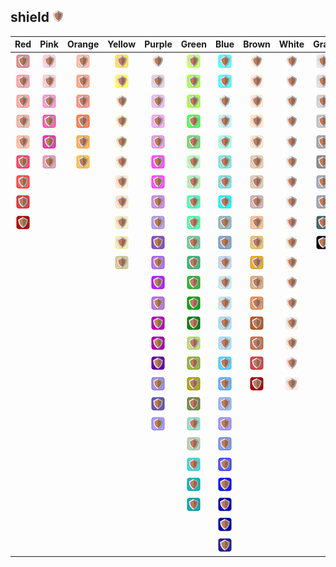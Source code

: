 ## shield ![shield](../../icons/custom/shield.png)
| Red | Pink | Orange | Yellow | Purple | Green | Blue | Brown | White | Gray |
|:-:|:-:|:-:|:-:|:-:|:-:|:-:|:-:|:-:|:-:|
| ![IndianRed](../../icons/custom/shield/IndianRed.png) | ![Pink](../../icons/custom/shield/Pink.png) | ![LightSalmon](../../icons/custom/shield/LightSalmon.png) | ![Gold](../../icons/custom/shield/Gold.png) | ![Lavender](../../icons/custom/shield/Lavender.png) | ![GreenYellow](../../icons/custom/shield/GreenYellow.png) | ![Aqua](../../icons/custom/shield/Aqua.png) | ![Cornsilk](../../icons/custom/shield/Cornsilk.png) | ![White](../../icons/custom/shield/White.png) | ![Gainsboro](../../icons/custom/shield/Gainsboro.png) |
| ![LightCoral](../../icons/custom/shield/LightCoral.png) | ![LightPink](../../icons/custom/shield/LightPink.png) | ![Coral](../../icons/custom/shield/Coral.png) | ![Yellow](../../icons/custom/shield/Yellow.png) | ![Thistle](../../icons/custom/shield/Thistle.png) | ![Chartreuse](../../icons/custom/shield/Chartreuse.png) | ![Cyan](../../icons/custom/shield/Cyan.png) | ![BlanchedAlmond](../../icons/custom/shield/BlanchedAlmond.png) | ![Snow](../../icons/custom/shield/Snow.png) | ![LightGray](../../icons/custom/shield/LightGray.png) |
| ![Salmon](../../icons/custom/shield/Salmon.png) | ![HotPink](../../icons/custom/shield/HotPink.png) | ![Tomato](../../icons/custom/shield/Tomato.png) | ![LightYellow](../../icons/custom/shield/LightYellow.png) | ![Plum](../../icons/custom/shield/Plum.png) | ![LawnGreen](../../icons/custom/shield/LawnGreen.png) | ![LightCyan](../../icons/custom/shield/LightCyan.png) | ![Bisque](../../icons/custom/shield/Bisque.png) | ![HoneyDew](../../icons/custom/shield/HoneyDew.png) | ![Silver](../../icons/custom/shield/Silver.png) |
| ![DarkSalmon](../../icons/custom/shield/DarkSalmon.png) | ![DeepPink](../../icons/custom/shield/DeepPink.png) | ![OrangeRed](../../icons/custom/shield/OrangeRed.png) | ![LemonChiffon](../../icons/custom/shield/LemonChiffon.png) | ![Violet](../../icons/custom/shield/Violet.png) | ![Lime](../../icons/custom/shield/Lime.png) | ![PaleTurquoise](../../icons/custom/shield/PaleTurquoise.png) | ![NavajoWhite](../../icons/custom/shield/NavajoWhite.png) | ![MintCream](../../icons/custom/shield/MintCream.png) | ![DarkGray](../../icons/custom/shield/DarkGray.png) |
| ![LightSalmon](../../icons/custom/shield/LightSalmon.png) | ![MediumVioletRed](../../icons/custom/shield/MediumVioletRed.png) | ![DarkOrange](../../icons/custom/shield/DarkOrange.png) | ![LightGoldenrodYellow](../../icons/custom/shield/LightGoldenrodYellow.png) | ![Orchid](../../icons/custom/shield/Orchid.png) | ![LimeGreen](../../icons/custom/shield/LimeGreen.png) | ![Aquamarine](../../icons/custom/shield/Aquamarine.png) | ![Wheat](../../icons/custom/shield/Wheat.png) | ![Azure](../../icons/custom/shield/Azure.png) | ![Gray](../../icons/custom/shield/Gray.png) |
| ![Crimson](../../icons/custom/shield/Crimson.png) | ![PaleVioletRed](../../icons/custom/shield/PaleVioletRed.png) | ![Orange](../../icons/custom/shield/Orange.png) | ![PapayaWhip](../../icons/custom/shield/PapayaWhip.png) | ![Fuchsia](../../icons/custom/shield/Fuchsia.png) | ![PaleGreen](../../icons/custom/shield/PaleGreen.png) | ![Turquoise](../../icons/custom/shield/Turquoise.png) | ![BurlyWood](../../icons/custom/shield/BurlyWood.png) | ![AliceBlue](../../icons/custom/shield/AliceBlue.png) | ![DimGray](../../icons/custom/shield/DimGray.png) |
| ![Red](../../icons/custom/shield/Red.png) | | | ![Moccasin](../../icons/custom/shield/Moccasin.png) | ![Magenta](../../icons/custom/shield/Magenta.png) | ![LightGreen](../../icons/custom/shield/LightGreen.png) | ![MediumTurquoise](../../icons/custom/shield/MediumTurquoise.png) | ![Tan](../../icons/custom/shield/Tan.png) | ![GhostWhite](../../icons/custom/shield/GhostWhite.png) | ![LightSlateGray](../../icons/custom/shield/LightSlateGray.png) |
| ![FireBrick](../../icons/custom/shield/FireBrick.png) | | | ![PeachPuff](../../icons/custom/shield/PeachPuff.png) | ![MediumOrchid](../../icons/custom/shield/MediumOrchid.png) | ![MediumSpringGreen](../../icons/custom/shield/MediumSpringGreen.png) | ![DarkTurquoise](../../icons/custom/shield/DarkTurquoise.png) | ![RosyBrown](../../icons/custom/shield/RosyBrown.png) | ![WhiteSmoke](../../icons/custom/shield/WhiteSmoke.png) | ![SlateGray](../../icons/custom/shield/SlateGray.png) |
| ![DarkRed](../../icons/custom/shield/DarkRed.png) | | | ![PaleGoldenrod](../../icons/custom/shield/PaleGoldenrod.png) | ![MediumPurple](../../icons/custom/shield/MediumPurple.png) | ![SpringGreen](../../icons/custom/shield/SpringGreen.png) | ![CadetBlue](../../icons/custom/shield/CadetBlue.png) | ![SandyBrown](../../icons/custom/shield/SandyBrown.png) | ![SeaShell](../../icons/custom/shield/SeaShell.png) | ![DarkSlateGray](../../icons/custom/shield/DarkSlateGray.png) |
| | | | ![Khaki](../../icons/custom/shield/Khaki.png) | ![RebeccaPurple](../../icons/custom/shield/RebeccaPurple.png) | ![MediumSeaGreen](../../icons/custom/shield/MediumSeaGreen.png) | ![SteelBlue](../../icons/custom/shield/SteelBlue.png) | ![Goldenrod](../../icons/custom/shield/Goldenrod.png) | ![Beige](../../icons/custom/shield/Beige.png) | ![Black](../../icons/custom/shield/Black.png) |
| | | | ![DarkKhaki](../../icons/custom/shield/DarkKhaki.png) | ![BlueViolet](../../icons/custom/shield/BlueViolet.png) | ![SeaGreen](../../icons/custom/shield/SeaGreen.png) | ![LightSteelBlue](../../icons/custom/shield/LightSteelBlue.png) | ![DarkGoldenrod](../../icons/custom/shield/DarkGoldenrod.png) | ![OldLace](../../icons/custom/shield/OldLace.png) | |
| | | | | ![DarkViolet](../../icons/custom/shield/DarkViolet.png) | ![ForestGreen](../../icons/custom/shield/ForestGreen.png) | ![PowderBlue](../../icons/custom/shield/PowderBlue.png) | ![Peru](../../icons/custom/shield/Peru.png) | ![FloralWhite](../../icons/custom/shield/FloralWhite.png) | |
| | | | | ![DarkOrchid](../../icons/custom/shield/DarkOrchid.png) | ![Green](../../icons/custom/shield/Green.png) | ![LightBlue](../../icons/custom/shield/LightBlue.png) | ![Chocolate](../../icons/custom/shield/Chocolate.png) | ![Ivory](../../icons/custom/shield/Ivory.png) | |
| | | | | ![DarkMagenta](../../icons/custom/shield/DarkMagenta.png) | ![DarkGreen](../../icons/custom/shield/DarkGreen.png) | ![SkyBlue](../../icons/custom/shield/SkyBlue.png) | ![SaddleBrown](../../icons/custom/shield/SaddleBrown.png) | ![AntiqueWhite](../../icons/custom/shield/AntiqueWhite.png) | |
| | | | | ![Purple](../../icons/custom/shield/Purple.png) | ![YellowGreen](../../icons/custom/shield/YellowGreen.png) | ![LightSkyBlue](../../icons/custom/shield/LightSkyBlue.png) | ![Sienna](../../icons/custom/shield/Sienna.png) | ![Linen](../../icons/custom/shield/Linen.png) | |
| | | | | ![Indigo](../../icons/custom/shield/Indigo.png) | ![OliveDrab](../../icons/custom/shield/OliveDrab.png) | ![DeepSkyBlue](../../icons/custom/shield/DeepSkyBlue.png) | ![Brown](../../icons/custom/shield/Brown.png) | ![LavenderBlush](../../icons/custom/shield/LavenderBlush.png) | |
| | | | | ![SlateBlue](../../icons/custom/shield/SlateBlue.png) | ![Olive](../../icons/custom/shield/Olive.png) | ![DodgerBlue](../../icons/custom/shield/DodgerBlue.png) | ![Maroon](../../icons/custom/shield/Maroon.png) | ![MistyRose](../../icons/custom/shield/MistyRose.png) | |
| | | | | ![DarkSlateBlue](../../icons/custom/shield/DarkSlateBlue.png) | ![DarkOliveGreen](../../icons/custom/shield/DarkOliveGreen.png) | ![CornflowerBlue](../../icons/custom/shield/CornflowerBlue.png) | | | |
| | | | | ![MediumSlateBlue](../../icons/custom/shield/MediumSlateBlue.png) | ![MediumAquamarine](../../icons/custom/shield/MediumAquamarine.png) | ![MediumSlateBlue](../../icons/custom/shield/MediumSlateBlue.png) | | | |
| | | | | | ![DarkSeaGreen](../../icons/custom/shield/DarkSeaGreen.png) | ![RoyalBlue](../../icons/custom/shield/RoyalBlue.png) | | | |
| | | | | | ![LightSeaGreen](../../icons/custom/shield/LightSeaGreen.png) | ![Blue](../../icons/custom/shield/Blue.png) | | | |
| | | | | | ![DarkCyan](../../icons/custom/shield/DarkCyan.png) | ![MediumBlue](../../icons/custom/shield/MediumBlue.png) | | | |
| | | | | | ![Teal](../../icons/custom/shield/Teal.png) | ![DarkBlue](../../icons/custom/shield/DarkBlue.png) | | | |
| | | | | | | ![Navy](../../icons/custom/shield/Navy.png) | | | |
| | | | | | | ![MidnightBlue](../../icons/custom/shield/MidnightBlue.png) | | | |